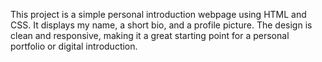 This project is a simple personal introduction webpage using HTML and CSS. It displays my name, a short bio, and a profile picture. The design is clean and responsive, making it a great starting point for a personal portfolio or digital introduction.
